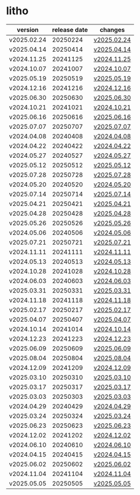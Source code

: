 # litho	


|version|release date|changes|
|---|---|---|
|v2025.02.24|20250224|[v2025.02.24](./v2025.02.24-20250224.md)|
|v2025.04.14|20250414|[v2025.04.14](./v2025.04.14-20250414.md)|
|v2024.11.25|20241125|[v2024.11.25](./v2024.11.25-20241125.md)|
|v2024.10.07|20241007|[v2024.10.07](./v2024.10.07-20241007.md)|
|v2025.05.19|20250519|[v2025.05.19](./v2025.05.19-20250519.md)|
|v2024.12.16|20241216|[v2024.12.16](./v2024.12.16-20241216.md)|
|v2025.06.30|20250630|[v2025.06.30](./v2025.06.30-20250630.md)|
|v2024.10.21|20241021|[v2024.10.21](./v2024.10.21-20241021.md)|
|v2025.06.16|20250616|[v2025.06.16](./v2025.06.16-20250616.md)|
|v2025.07.07|20250707|[v2025.07.07](./v2025.07.07-20250707.md)|
|v2024.04.08|20240408|[v2024.04.08](./v2024.04.08-20240408.md)|
|v2024.04.22|20240422|[v2024.04.22](./v2024.04.22-20240422.md)|
|v2024.05.27|20240527|[v2024.05.27](./v2024.05.27-20240527.md)|
|v2025.05.12|20250512|[v2025.05.12](./v2025.05.12-20250512.md)|
|v2025.07.28|20250728|[v2025.07.28](./v2025.07.28-20250728.md)|
|v2024.05.20|20240520|[v2024.05.20](./v2024.05.20-20240520.md)|
|v2025.07.14|20250714|[v2025.07.14](./v2025.07.14-20250714.md)|
|v2025.04.21|20250421|[v2025.04.21](./v2025.04.21-20250421.md)|
|v2025.04.28|20250428|[v2025.04.28](./v2025.04.28-20250428.md)|
|v2025.05.26|20250526|[v2025.05.26](./v2025.05.26-20250526.md)|
|v2024.05.06|20240506|[v2024.05.06](./v2024.05.06-20240506.md)|
|v2025.07.21|20250721|[v2025.07.21](./v2025.07.21-20250721.md)|
|v2024.11.11|20241111|[v2024.11.11](./v2024.11.11-20241111.md)|
|v2024.05.13|20240513|[v2024.05.13](./v2024.05.13-20240513.md)|
|v2024.10.28|20241028|[v2024.10.28](./v2024.10.28-20241028.md)|
|v2024.06.03|20240603|[v2024.06.03](./v2024.06.03-20240603.md)|
|v2025.03.31|20250331|[v2025.03.31](./v2025.03.31-20250331.md)|
|v2024.11.18|20241118|[v2024.11.18](./v2024.11.18-20241118.md)|
|v2025.02.17|20250217|[v2025.02.17](./v2025.02.17-20250217.md)|
|v2025.04.07|20250407|[v2025.04.07](./v2025.04.07-20250407.md)|
|v2024.10.14|20241014|[v2024.10.14](./v2024.10.14-20241014.md)|
|v2024.12.23|20241223|[v2024.12.23](./v2024.12.23-20241223.md)|
|v2025.06.09|20250609|[v2025.06.09](./v2025.06.09-20250609.md)|
|v2025.08.04|20250804|[v2025.08.04](./v2025.08.04-20250804.md)|
|v2024.12.09|20241209|[v2024.12.09](./v2024.12.09-20241209.md)|
|v2025.03.10|20250310|[v2025.03.10](./v2025.03.10-20250310.md)|
|v2025.03.17|20250317|[v2025.03.17](./v2025.03.17-20250317.md)|
|v2025.03.03|20250303|[v2025.03.03](./v2025.03.03-20250303.md)|
|v2024.04.29|20240429|[v2024.04.29](./v2024.04.29-20240429.md)|
|v2025.03.24|20250324|[v2025.03.24](./v2025.03.24-20250324.md)|
|v2025.06.23|20250623|[v2025.06.23](./v2025.06.23-20250623.md)|
|v2024.12.02|20241202|[v2024.12.02](./v2024.12.02-20241202.md)|
|v2024.06.10|20240610|[v2024.06.10](./v2024.06.10-20240610.md)|
|v2024.04.15|20240415|[v2024.04.15](./v2024.04.15-20240415.md)|
|v2025.06.02|20250602|[v2025.06.02](./v2025.06.02-20250602.md)|
|v2024.11.04|20241104|[v2024.11.04](./v2024.11.04-20241104.md)|
|v2025.05.05|20250505|[v2025.05.05](./v2025.05.05-20250505.md)|
